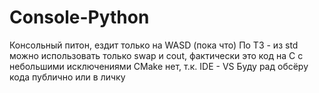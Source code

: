 # Console-Python
Консольный питон, ездит только на WASD (пока что)
По ТЗ - из std можно использовать только swap и cout, фактически это код на C с небольшими исключениями 
СMake нет, т.к. IDE - VS
Буду рад обсёру кода публично или в личку
